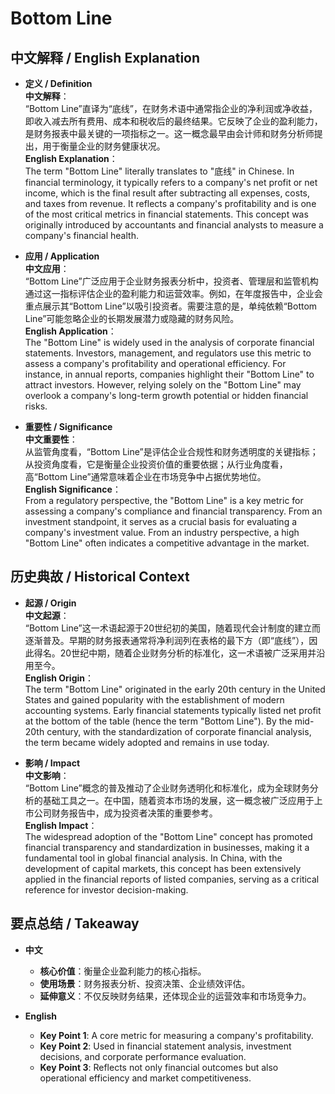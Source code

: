# Bottom Line

## 中文解释 / English Explanation

* **定义 / Definition**  
  **中文解释**：  
  “Bottom Line”直译为“底线”，在财务术语中通常指企业的净利润或净收益，即收入减去所有费用、成本和税收后的最终结果。它反映了企业的盈利能力，是财务报表中最关键的一项指标之一。这一概念最早由会计师和财务分析师提出，用于衡量企业的财务健康状况。  
  **English Explanation**：  
  The term "Bottom Line" literally translates to "底线" in Chinese. In financial terminology, it typically refers to a company's net profit or net income, which is the final result after subtracting all expenses, costs, and taxes from revenue. It reflects a company's profitability and is one of the most critical metrics in financial statements. This concept was originally introduced by accountants and financial analysts to measure a company's financial health.

* **应用 / Application**  
  **中文应用**：  
  “Bottom Line”广泛应用于企业财务报表分析中，投资者、管理层和监管机构通过这一指标评估企业的盈利能力和运营效率。例如，在年度报告中，企业会重点展示其“Bottom Line”以吸引投资者。需要注意的是，单纯依赖“Bottom Line”可能忽略企业的长期发展潜力或隐藏的财务风险。  
  **English Application**：  
  The "Bottom Line" is widely used in the analysis of corporate financial statements. Investors, management, and regulators use this metric to assess a company's profitability and operational efficiency. For instance, in annual reports, companies highlight their "Bottom Line" to attract investors. However, relying solely on the "Bottom Line" may overlook a company's long-term growth potential or hidden financial risks.

* **重要性 / Significance**  
  **中文重要性**：  
  从监管角度看，“Bottom Line”是评估企业合规性和财务透明度的关键指标；从投资角度看，它是衡量企业投资价值的重要依据；从行业角度看，高“Bottom Line”通常意味着企业在市场竞争中占据优势地位。  
  **English Significance**：  
  From a regulatory perspective, the "Bottom Line" is a key metric for assessing a company's compliance and financial transparency. From an investment standpoint, it serves as a crucial basis for evaluating a company's investment value. From an industry perspective, a high "Bottom Line" often indicates a competitive advantage in the market.

## 历史典故 / Historical Context

* **起源 / Origin**  
  **中文起源**：  
  “Bottom Line”这一术语起源于20世纪初的美国，随着现代会计制度的建立而逐渐普及。早期的财务报表通常将净利润列在表格的最下方（即“底线”），因此得名。20世纪中期，随着企业财务分析的标准化，这一术语被广泛采用并沿用至今。  
  **English Origin**：  
  The term "Bottom Line" originated in the early 20th century in the United States and gained popularity with the establishment of modern accounting systems. Early financial statements typically listed net profit at the bottom of the table (hence the term "Bottom Line"). By the mid-20th century, with the standardization of corporate financial analysis, the term became widely adopted and remains in use today.

* **影响 / Impact**  
  **中文影响**：  
  “Bottom Line”概念的普及推动了企业财务透明化和标准化，成为全球财务分析的基础工具之一。在中国，随着资本市场的发展，这一概念被广泛应用于上市公司财务报告中，成为投资者决策的重要参考。  
  **English Impact**：  
  The widespread adoption of the "Bottom Line" concept has promoted financial transparency and standardization in businesses, making it a fundamental tool in global financial analysis. In China, with the development of capital markets, this concept has been extensively applied in the financial reports of listed companies, serving as a critical reference for investor decision-making.

## 要点总结 / Takeaway

* **中文**  
  - **核心价值**：衡量企业盈利能力的核心指标。  
  - **使用场景**：财务报表分析、投资决策、企业绩效评估。  
  - **延伸意义**：不仅反映财务结果，还体现企业的运营效率和市场竞争力。  

* **English**  
  - **Key Point 1**: A core metric for measuring a company's profitability.  
  - **Key Point 2**: Used in financial statement analysis, investment decisions, and corporate performance evaluation.  
  - **Key Point 3**: Reflects not only financial outcomes but also operational efficiency and market competitiveness.